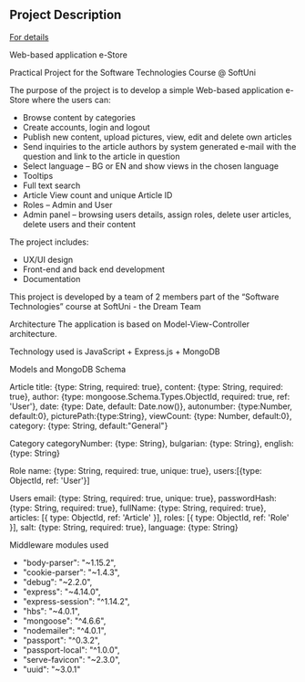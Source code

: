 <h2>Project Description</h2>
<a href="https://docs.google.com/document/d/1T6FmUFfpttav-vMU-FJID-Ad2fJtqpKiKMxtIEgY-GY/edit?usp=sharing" target="_blank">For details</a>

Web-based application e-Store


Practical Project for the Software Technologies Course @ SoftUni


The purpose of the project is to develop a simple Web-based application e-Store where the users can:
-	Browse content by categories
-	Create accounts, login and logout
-	Publish new content, upload pictures, view, edit and delete own articles
-	Send inquiries to the article authors by system generated e-mail with the question and link to the article in question
-	Select language – BG or EN and show views in the chosen language
-   Tooltips
-	Full text search
-	Article View count and unique Article ID
-	Roles – Admin and User
-	Admin panel – browsing users details, assign roles, delete user articles, delete users and their content

The project includes:
-	UX/UI design
-	Front-end and back end development
-	Documentation

This project is developed by a team of 2 members part of the “Software Technologies” course at SoftUni  - the Dream Team 

Architecture
The application is based on Model-View-Controller architecture.

Technology used is JavaScript + Express.js + MongoDB



Models and MongoDB Schema

Article
    title: {type: String, required: true},
    content: {type: String, required: true},
    author: {type: mongoose.Schema.Types.ObjectId, required: true, ref: 'User'},
    date: {type: Date, default: Date.now()},
    autonumber: {type:Number, default:0},
    picturePath:{type:String},
    viewCount: {type: Number, default:0},
    category: {type: String, default:"General"}

Category
   categoryNumber: {type: String},
    bulgarian: {type: String},
    english: {type: String}

Role
    name: {type: String, required: true, unique: true},
    users:[{type: ObjectId, ref: 'User'}]

Users
    email: {type: String, required: true, unique: true},
    passwordHash: {type: String, required: true},
     fullName: {type: String, required: true},
     articles: [{ type: ObjectId, ref: 'Article' }],
     roles: [{ type: ObjectId, ref: 'Role' }],
     salt: {type: String, required: true},
    language: {type: String}

Middleware modules used
-	"body-parser": "~1.15.2",
-	"cookie-parser": "~1.4.3",
-	"debug": "~2.2.0",
-	"express": "~4.14.0",
-	"express-session": "^1.14.2",
-	"hbs": "~4.0.1",
-	"mongoose": "^4.6.6",
-	"nodemailer": "^4.0.1",
-	"passport": "^0.3.2",
-	"passport-local": "^1.0.0",
-	"serve-favicon": "~2.3.0",
-	"uuid": "~3.0.1"
